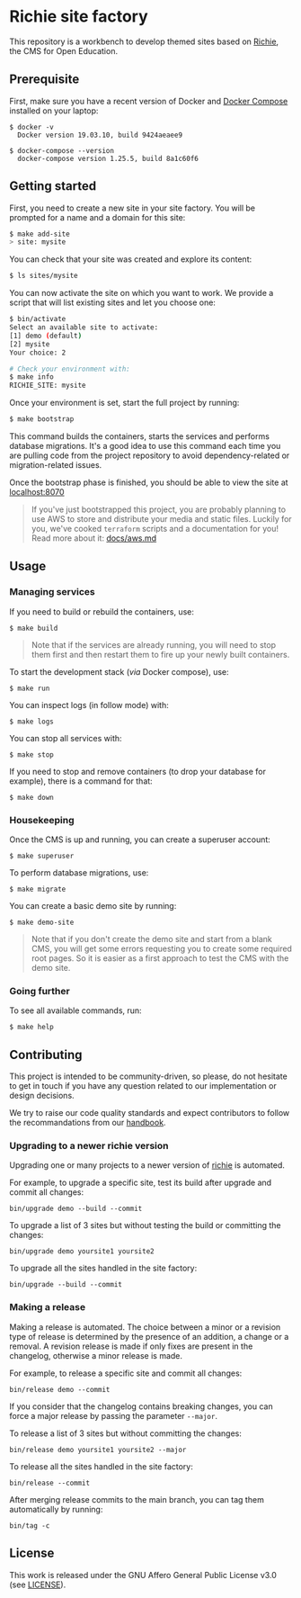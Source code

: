 # Richie site factory

This repository is a workbench to develop themed sites based on
[Richie](https://github.com/openfun/richie), the CMS for Open Education.

## Prerequisite

First, make sure you have a recent version of Docker and [Docker
Compose](https://docs.docker.com/compose/install) installed on your laptop:

```
$ docker -v
  Docker version 19.03.10, build 9424aeaee9

$ docker-compose --version
  docker-compose version 1.25.5, build 8a1c60f6
```

## Getting started

First, you need to create a new site in your site factory. You will be
prompted for a name and a domain for this site:

```bash
$ make add-site
> site: mysite
```

You can check that your site was created and explore its content:

```bash
$ ls sites/mysite
```

You can now activate the site on which you want to work. We provide
a script that will list existing sites and let you choose one:

```bash
$ bin/activate
Select an available site to activate:
[1] demo (default)
[2] mysite
Your choice: 2

# Check your environment with:
$ make info
RICHIE_SITE: mysite
```

Once your environment is set, start the full project by running:

```bash
$ make bootstrap
```

This command builds the containers, starts the services and performs
database migrations. It's a good idea to use this command each time you are
pulling code from the project repository to avoid dependency-related or
migration-related issues.

Once the bootstrap phase is finished, you should be able to view the site at
[localhost:8070](http://localhost:8070)

> If you've just bootstrapped this project, you are probably planning to use AWS
> to store and distribute your media and static files. Luckily for you, we've
> cooked `terraform` scripts and a documentation for you! Read more about it:
> [docs/aws.md](./docs/aws.md)

## Usage

### Managing services

If you need to build or rebuild the containers, use:

```
$ make build
```

> Note that if the services are already running, you will need to stop them
> first and then restart them to fire up your newly built containers.

To start the development stack (_via_ Docker compose), use:

```
$ make run
```

You can inspect logs (in follow mode) with:

```
$ make logs
```

You can stop all services with:

```
$ make stop
```

If you need to stop and remove containers (to drop your database for example),
there is a command for that:

```
$ make down
```

### Housekeeping

Once the CMS is up and running, you can create a superuser account:

```
$ make superuser
```

To perform database migrations, use:

```
$ make migrate
```

You can create a basic demo site by running:

```
$ make demo-site
```

> Note that if you don't create the demo site and start from a blank CMS, you
> will get some errors requesting you to create some required root pages. So it
> is easier as a first approach to test the CMS with the demo site.

### Going further

To see all available commands, run:

```
$ make help
```

## Contributing

This project is intended to be community-driven, so please, do not hesitate to
get in touch if you have any question related to our implementation or design
decisions.

We try to raise our code quality standards and expect contributors to follow the
recommandations from our
[handbook](https://openfun.gitbooks.io/handbook/content).

### Upgrading to a newer richie version

Upgrading one or many projects to a newer version of [richie](https://github.com/openfun/richie)
is automated.

For example, to upgrade a specific site, test its build after upgrade and commit all changes:

```
bin/upgrade demo --build --commit
```

To upgrade a list of 3 sites but without testing the build or committing the changes:

```
bin/upgrade demo yoursite1 yoursite2
```

To upgrade all the sites handled in the site factory:

```
bin/upgrade --build --commit
```

### Making a release

Making a release is automated. The choice between a minor or a revision type of release is
determined by the presence of an addition, a change or a removal. A revision release is made
if only fixes are present in the changelog, otherwise a minor release is made.

For example, to release a specific site and commit all changes:

```
bin/release demo --commit
```

If you consider that the changelog contains breaking changes, you can force a major release
by passing the parameter `--major`.


To release a list of 3 sites but without committing the changes:

```
bin/release demo yoursite1 yoursite2 --major
```

To release all the sites handled in the site factory:

```
bin/release --commit
```

After merging release commits to the main branch, you can tag them automatically by running:

```
bin/tag -c
```

## License

This work is released under the GNU Affero General Public License v3.0 (see
[LICENSE](./LICENSE)).
